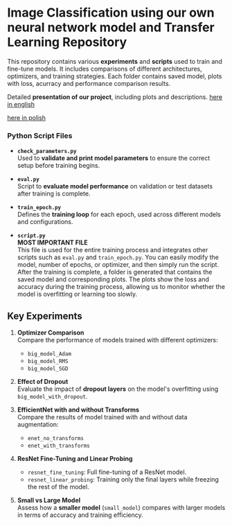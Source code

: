 # **Image Classification using our own neural network model and Transfer Learning Repository**

This repository contains various **experiments** and **scripts** used to train and fine-tune models. It includes comparisons of different architectures, optimizers, and training strategies. Each folder contains saved model, plots with loss, acurracy and performance comparison results. 

Detailed **presentation of our project**, including plots and descriptions.
[here in english](https://www.canva.com/design/DAGP7cwss4Q/iwJalHHFrlgvEFytPdbOUw/view?utm_content=DAGP7cwss4Q&utm_campaign=designshare&utm_medium=link&utm_source=editor)

[here in polish](https://www.canva.com/design/DAGCnfvyrGs/Cd4GIMKMWnXS3HWC1JVJyA/view?utm_content=DAGCnfvyrGs&utm_campaign=designshare&utm_medium=link&utm_source=editor)


### **Python Script Files**

- **`check_parameters.py`**  
  Used to **validate and print model parameters** to ensure the correct setup before training begins.

- **`eval.py`**  
  Script to **evaluate model performance** on validation or test datasets after training is complete.

- **`train_epoch.py`**  
  Defines the **training loop** for each epoch, used across different models and configurations.
  
- **`script.py`**  
**MOST IMPORTANT FILE**  
This file is used for the entire training process and integrates other scripts such as `eval.py` and `train_epoch.py`. You can easily modify the model, number of epochs, or optimizer, and then simply run the script. After the training is complete, a folder is generated that contains the saved model and corresponding plots. The plots show the loss and accuracy during the training process, allowing us to monitor whether the model is overfitting or learning too slowly.


## **Key Experiments**

1. **Optimizer Comparison**  
   Compare the performance of models trained with different optimizers:  
   - `big_model_Adam`  
   - `big_model_RMS`  
   - `big_model_SGD`

2. **Effect of Dropout**  
   Evaluate the impact of **dropout layers** on the model's overfitting using `big_model_with_dropout`.

3. **EfficientNet with and without Transforms**  
   Compare the results of model trained with and without data augmentation:  
   - `enet_no_transforms`  
   - `enet_with_transforms`

4. **ResNet Fine-Tuning and Linear Probing**  
   - `resnet_fine_tuning`: Full fine-tuning of a ResNet model.  
   - `resnet_linear_probing`: Training only the final layers while freezing the rest of the model.

5. **Small vs Large Model**  
   Assess how a **smaller model** (`small_model`) compares with larger models in terms of accuracy and training efficiency.

